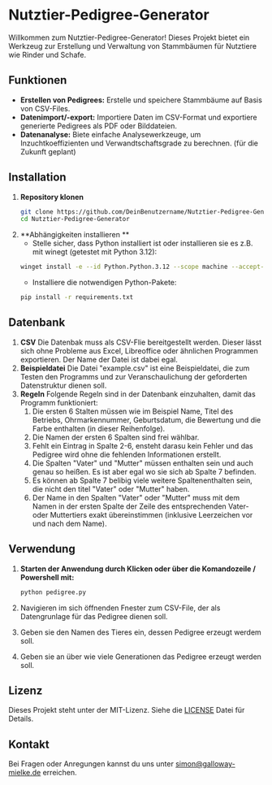 # Nutztier-Pedigree-Generator

Willkommen zum Nutztier-Pedigree-Generator! Dieses Projekt bietet ein Werkzeug zur Erstellung und Verwaltung von Stammbäumen für Nutztiere wie Rinder und Schafe. 

## Funktionen

- **Erstellen von Pedigrees:** Erstelle und speichere Stammbäume auf Basis von CSV-Files.
- **Datenimport/-export:** Importiere Daten im CSV-Format und exportiere generierte Pedigrees als PDF oder Bilddateien.
- **Datenanalyse:** Biete einfache Analysewerkzeuge, um Inzuchtkoeffizienten und Verwandtschaftsgrade zu berechnen. (für die Zukunft geplant) 

## Installation

1. **Repository klonen**
   ```bash
   git clone https://github.com/DeinBenutzername/Nutztier-Pedigree-Generator.git
   cd Nutztier-Pedigree-Generator
   ```
2. **Abhängigkeiten installieren **
   - Stelle sicher, dass Python installiert ist oder installieren sie es z.B. mit winegt (getestet mit Python 3.12):
   ```bash
   winget install -e --id Python.Python.3.12 --scope machine --accept-package-agreements --accept-source-agreements
   ```
   - Installiere die notwendigen Python-Pakete:
   ```bash
   pip install -r requirements.txt
   ```

## Datenbank
1. **CSV**
  Die Datenbak muss als CSV-Flie bereitgestellt werden. Dieser lässt sich ohne Probleme aus Excel, Libreoffice oder ähnlichen Programmen exportieren. Der Name der Datei ist dabei egal.
2. **Beispieldatei**
  Die Datei "example.csv" ist eine Beispieldatei, die zum Testen den Programms und zur Veranschaulichung der geforderten Datenstruktur dienen soll. 
3. **Regeln**
   Folgende Regeln sind in der Datenbank einzuhalten, damit das Programm funktioniert:
      1. Die ersten 6 Stalten müssen wie im Beispiel Name, Titel des Betriebs, Ohrmarkennummer, Geburtsdatum, die Bewertung und die Farbe enthalten (in dieser Reihenfolge).
      2. Die Namen der ersten 6 Spalten sind frei wählbar.
      3. Fehlt ein Eintrag in Spalte 2-6, ensteht darasu kein Fehler und das Pedigree wird ohne die fehlenden Informationen erstellt.
      4. Die Spalten "Vater" und "Mutter" müssen enthalten sein und auch genau so heißen. Es ist aber egal wo sie sich ab Spalte 7 befinden.
      5. Es können ab Spalte 7 belibig viele weitere Spaltenenthalten sein, die nicht den titel "Vater" oder "Mutter" haben.
      6. Der Name in den Spalten "Vater" oder "Mutter" muss mit dem Namen in der ersten Spalte der Zeile des entsprechenden Vater- oder Muttertiers exakt übereinstimmen (inklusive Leerzeichen vor und nach dem Name).

## Verwendung

1. **Starten der Anwendung durch Klicken oder über die Komandozeile / Powershell mit:**
   ```bash
   python pedigree.py
   ```

2. Navigieren im sich öffnenden Fnester zum CSV-File, der als Datengrunlage für das Pedigree dienen soll.
3. Geben sie den Namen des Tieres ein, dessen Pedigree erzeugt werdem soll.
4. Geben sie an über wie viele Generationen das Pedigree erzeugt werden soll.

## Lizenz

Dieses Projekt steht unter der MIT-Lizenz. Siehe die [LICENSE](LICENSE) Datei für Details.

## Kontakt

Bei Fragen oder Anregungen kannst du uns unter [simon@galloway-mielke.de](mailto:simon@galloway-mielke.de) erreichen.

